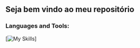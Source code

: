 ## Seja bem vindo ao meu repositório

<h3 align="left">Languages and Tools:</h3>

[![My Skills](https://cdn.jsdelivr.net/gh/devicons/devicon@latest/icons/java/java-original.svg)]
